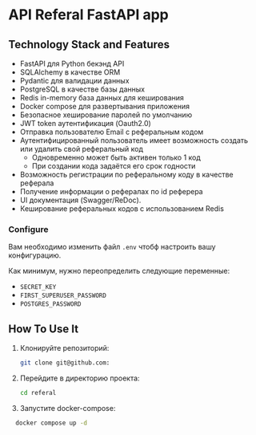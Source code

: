 # API Referal FastAPI app

## Technology Stack and Features
- FastAPI для Python бекэнд API
- SQLAlchemy в качестве ORM
- Pydantic для валидации данных
- PostgreSQL в качестве базы данных
- Redis in-memory база данных для кеширования
- Docker compose для развертывания приложения
- Безопасное хеширование паролей по умолчанию
- JWT token аутентификация (Oauth2.0)
- Отправка пользователю Email с реферальным кодом
- Аутентифицированный пользователь имеет возможность создать или удалить свой реферальный код
  - Одновременно может быть активен только 1 код
  - При создании кода задаётся его срок годности
- Возможность регистрации по реферальному коду в качестве реферала
- Получение информации о рефералах по id реферера
- UI документация (Swagger/ReDoc).
- Кеширование реферальных кодов с использованием Redis

### Configure

Вам необходимо изменить файл `.env` чтобф настроить вашу конфигурацию.

Как минимум, нужно переопределить следующие переменные:

- `SECRET_KEY`
- `FIRST_SUPERUSER_PASSWORD`
- `POSTGRES_PASSWORD`

## How To Use It

1. Клонируйте репозиторий:
    ```bash
    git clone git@github.com:
    ```
2. Перейдите в директорию проекта:
    ```bash
    cd referal
    ```
3. Запустите docker-compose:
  ```bash
    docker compose up -d
  ```
